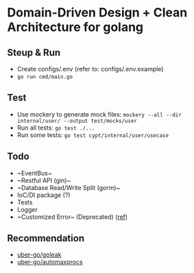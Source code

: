 # Domain-Driven Design + Clean Architecture for golang

## Steup & Run
* Create configs/.env (refer to: configs/.env.example)
* `go run cmd/main.go`

## Test
* Use mockery to generate mock files: `mockery --all --dir internal/user/ --output test/mocks/user`
* Run all tests: `go test ./...`
* Run some tests: `go test cypt/internal/user/usecase`

## Todo
* ~EventBus~
* ~Restful API (gin)~
* ~Database Read/Write Split (gorm)~
* IoC/DI package (?)
* Tests
* Logger
* ~Customized Error~ (Deprecated) ([ref](https://github.com/gohiei/go-ddd-demo/commit/11416ce5673785122497fe300e720a70e6831912))

## Recommendation
* [uber-go/goleak](https://github.com/uber-go/goleak)
* [uber-go/automaxprocs](https://github.com/uber-go/automaxprocs)

